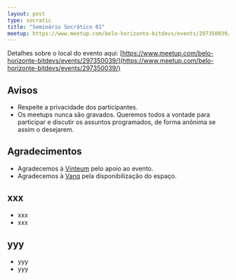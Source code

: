 ```yaml
---
layout: post
type: socratic
title: "Seminário Socrático 01"
meetup: https://www.meetup.com/belo-horizonte-bitdevs/events/297350039/
---
```


Detalhes sobre o local do evento aqui: [https://www.meetup.com/belo-horizonte-bitdevs/events/297350039/](https://www.meetup.com/belo-horizonte-bitdevs/events/297350039/)

## Avisos

- Respeite a privacidade dos participantes.
- Os meetups nunca são gravados. Queremos todos a vontade para participar e discutir os assuntos programados, de forma anônima se assim o desejarem.

## Agradecimentos

- Agradecemos à [Vinteum](https://vinteum.org/) pelo apoio ao evento.
- Agradecemos à [Vanq](https://vanq.co/) pela disponibilização do espaço.

## xxx

* xxx
* xxx

## yyy

* yyy
* yyy
